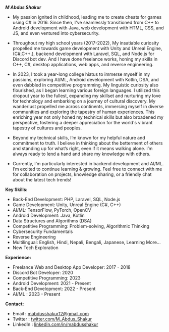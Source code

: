 ***M Abdus Shakur***

* My passion ignited in childhood, leading me to create cheats for games using C# in 2016. Since then, I've seamlessly transitioned from C++ to Android development with Java, web development with HTML, CSS, and JS, and even ventured into cybersecurity.

* Throughout my high school years (2017-2022), My insatiable curiosity propelled me towards game development with Unity and Unreal Engine,(C#,C++.), backend development with Laravel, SQL, and Node.js for Discord bot dev. And I have done freelance works, honing my skills in C++, C#, desktop applications, web apps, and reverse engineering. 

* In 2023, I took a year-long college hiatus to immerse myself in my passions, exploring AI/ML, Android development with Kotlin, DSA, and even dabbled in competitive programming. My linguistic curiosity also flourished, as I began learning various foreign languages. I utilized this dropout year to the fullest, expanding my skillset and nurturing my love for technology and embarking on a journey of cultural discovery. My wanderlust propelled me across continents, immersing myself in diverse communities and exploring the tapestry of human experiences. This enriching year not only honed my technical skills but also broadened my perspective, fostering a deeper appreciation for the world's vibrant tapestry of cultures and peoples.

* Beyond my technical skills, I’m known for my helpful nature and commitment to truth. I believe in thinking about the betterment of others and standing up for what’s right, even if it means walking alone. I’m always ready to lend a hand and share my knowledge with others.

* Currently, I’m particularly interested in backend development and AI/ML. I’m excited to continue learning & growing. Feel free to connect with me for collaboration on projects, knowledge sharing, or a friendly chat about the latest tech trends!

**Key Skills:**

* Back-End Development: PHP, Laravel, SQL, Node.js
* Game Development: Unity, Unreal Engine (C#, C++)
* AI/ML: TensorFlow, PyTorch, OpenCV
* Android Development: Java, Kotlin
* Data Structures and Algorithms (DSA)
* Competitive Programming: Problem-solving, Algorithmic Thinking
* Cybersecurity Fundamentals
* Reverse Engineering
* Multilingual: English, Hindi, Nepali, Bengali, Japanese, Learning More...
* New Tech Exploration

**Experience:**

* Freelance Web and Desktop App Developer: 2017 - 2018
* Discord Bot Developer: 2020
* Competitive Programming: 2023
* Android Development: 2021 - Present
* Back-End Development: 2022 - Present
* AI/ML : 2023 - Present


**Contact:**

* Email    : mabdusshakur12@gmail.com
* Twitter  :  <a href="https://twitter.com/M_Abdus_Shakur" target="_blank">twitter.com/M_Abdus_Shakur</a>
* LinkedIn : <a href="https://www.linkedin.com/in/mabdusshakur" target="_blank">linkedin.com/in/mabdusshakur</a>

